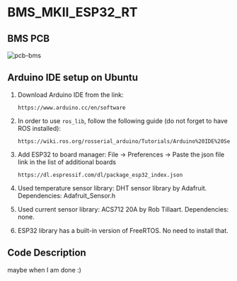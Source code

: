 # BMS_MKII_ESP32_RT

## BMS PCB

![pcb-bms](https://github.com/user-attachments/assets/e011698f-0247-4107-9879-8145a71b3c26)

## Arduino IDE setup on Ubuntu

1. Download Arduino IDE from the link:
   ```
   https://www.arduino.cc/en/software
   ```

1. In order to use `ros_lib`, follow the following guide (do not forget to have ROS installed):
   ```
   https://wiki.ros.org/rosserial_arduino/Tutorials/Arduino%20IDE%20Setup
   ``` 

1. Add ESP32 to board manager: File -> Preferences -> Paste the json file link in the list of additional boards
   ```
   https://dl.espressif.com/dl/package_esp32_index.json
   ```

1. Used temperature sensor library: DHT sensor library by Adafruit. Dependencies: Adafruit_Sensor.h

1. Used current sensor library: ACS712 20A by Rob Tillaart. Dependencies: none.

1. ESP32 library has a built-in version of FreeRTOS. No need to install that.

## Code Description

maybe when I am done :)
